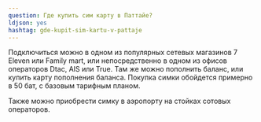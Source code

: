 ```yaml
---
question: Где купить сим карту в Паттайе?
ldjson: yes
hashtag: gde-kupit-sim-kartu-v-pattaje
---
```


Подключиться можно в одном из популярных сетевых магазинов 7 Eleven или Family mart, или непосредственно в одном из офисов операторов Dtac, AIS или True. Там же можно пополнить баланс, или купить карту пополнения баланса. Покупка симки обойдется примерно в 50 бат, с базовым тарифным планом.

Также можно приобрести симку в аэропорту на стойках сотовых операторов.
